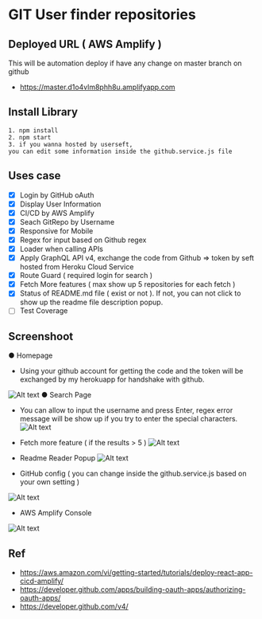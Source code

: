 
# GIT User finder repositories

## Deployed URL ( AWS Amplify )
This will be automation deploy if have any change on master branch on github

* https://master.d1o4vlm8phh8u.amplifyapp.com

## Install Library

```
1. npm install
2. npm start
3. if you wanna hosted by userseft, 
you can edit some information inside the github.service.js file
```

## Uses case

   * [x] Login by GitHub oAuth
   * [x] Display User Information
   * [x] CI/CD by AWS Amplify
   * [x] Seach GitRepo by Username
   * [x] Responsive for Mobile
   * [x] Regex for input based on Github regex
   * [x] Loader when calling APIs 
   * [x] Apply GraphQL API v4, exchange the code from Github => token by seft hosted from Heroku Cloud Service
   * [x] Route Guard ( required login for search )
   * [x] Fetch More features ( max show up 5 repositories for each fetch )
   * [x] Status of README.md file ( exist or not ). If not, you can not click to show up the readme file description popup.
   * [ ] Test Coverage
   
## Screenshoot

● Homepage 
-  Using your github account for getting the code and the token will be exchanged 
by my herokuapp for handshake with github.

![Alt text](https://i.ibb.co/BstWCdt/Screen-Shot-2019-12-15-at-14-26-31.png?raw=true "Title")
● Search Page 
- You can allow to input the username and press Enter, regex error message
will be show up if you try to enter the special characters.
![Alt text](https://i.ibb.co/WBhn9jp/Screen-Shot-2019-12-15-at-14-39-07.png?raw=true "Title")

- Fetch more feature ( if the results > 5 )
 ![Alt text](https://i.ibb.co/7n6K9fS/Screen-Shot-2019-12-15-at-14-39-26.png?raw=true "Title")

- Readme Reader Popup
![Alt text](https://i.ibb.co/J7ggyvw/Screen-Shot-2019-12-15-at-14-39-44.png?raw=true "Title")

- GitHub config ( you can change inside the github.service.js based on your own setting )

![Alt text](https://i.ibb.co/d0Y3xbq/Screen-Shot-2019-12-15-at-15-05-33.png?raw=true "Title")

- AWS Amplify Console 

![Alt text](https://i.ibb.co/r5rT1rq/Screen-Shot-2019-12-15-at-14-30-44.png?raw=true "Title")

## Ref
- https://aws.amazon.com/vi/getting-started/tutorials/deploy-react-app-cicd-amplify/
- https://developer.github.com/apps/building-oauth-apps/authorizing-oauth-apps/
- https://developer.github.com/v4/
